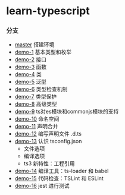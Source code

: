# learn-typescript

### 分支
- [master](https://github.com/lalalazero/learn-typescript/tree/master) 搭建环境
- [demo-1](https://github.com/lalalazero/learn-typescript/blob/demo-1/note.md) 基本类型和枚举
- [demo-2](https://github.com/lalalazero/learn-typescript/blob/demo-2/note.md) 接口 
- [demo-3](https://github.com/lalalazero/learn-typescript/blob/demo-3/note.md) 函数 
- [demo-4](https://github.com/lalalazero/learn-typescript/blob/demo-4/note.md) 类
- [demo-5](https://github.com/lalalazero/learn-typescript/blob/demo-5/note.md) 泛型
- [demo-6](https://github.com/lalalazero/learn-typescript/blob/demo-6/note.md) 类型检查机制
- [demo-7](https://github.com/lalalazero/learn-typescript/blob/demo-7/note.md) 类型保护 
- [demo-8](https://github.com/lalalazero/learn-typescript/blob/demo-8/note.md) 高级类型
- [demo-9](https://github.com/lalalazero/learn-typescript/blob/demo-9/note.md) ts对es模块和commonjs模块的支持
- [demo-10](https://github.com/lalalazero/learn-typescript/blob/demo-10/note.md) 命名空间
- [demo-11](https://github.com/lalalazero/learn-typescript/blob/demo-11/note.md) 声明合并
- [demo-12](https://github.com/lalalazero/learn-typescript/blob/demo-12/note.md) 编写声明文件 .d.ts
- [demo-13](https://github.com/lalalazero/learn-typescript/blob/demo-13/note.md) 认识 tsconfig.json
    - 文件选项
    - 编译选项
    - ts3 新特性：工程引用
- [demo-14](https://github.com/lalalazero/learn-typescript/blob/demo-14/note.md) 编译工具：ts-loader 和 babel
- [demo-15](https://github.com/lalalazero/learn-typescript/blob/demo-15/note.md) 代码检查：TSLint 和 ESLint
- [demo-16](https://github.com/lalalazero/learn-typescript/blob/demo-16/note.md) jest 进行测试